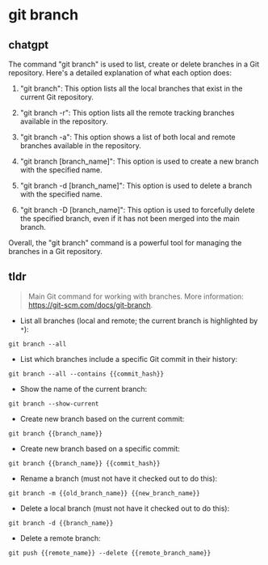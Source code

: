 # git branch 
## chatgpt 
The command "git branch" is used to list, create or delete branches in a Git repository. Here's a detailed explanation of what each option does:

1. "git branch": This option lists all the local branches that exist in the current Git repository.

2. "git branch -r": This option lists all the remote tracking branches available in the repository.

3. "git branch -a": This option shows a list of both local and remote branches available in the repository.

4. "git branch [branch_name]": This option is used to create a new branch with the specified name.

5. "git branch -d [branch_name]": This option is used to delete a branch with the specified name.

6. "git branch -D [branch_name]": This option is used to forcefully delete the specified branch, even if it has not been merged into the main branch.

Overall, the "git branch" command is a powerful tool for managing the branches in a Git repository. 

## tldr 
 
> Main Git command for working with branches.
> More information: <https://git-scm.com/docs/git-branch>.

- List all branches (local and remote; the current branch is highlighted by `*`):

`git branch --all`

- List which branches include a specific Git commit in their history:

`git branch --all --contains {{commit_hash}}`

- Show the name of the current branch:

`git branch --show-current`

- Create new branch based on the current commit:

`git branch {{branch_name}}`

- Create new branch based on a specific commit:

`git branch {{branch_name}} {{commit_hash}}`

- Rename a branch (must not have it checked out to do this):

`git branch -m {{old_branch_name}} {{new_branch_name}}`

- Delete a local branch (must not have it checked out to do this):

`git branch -d {{branch_name}}`

- Delete a remote branch:

`git push {{remote_name}} --delete {{remote_branch_name}}`
